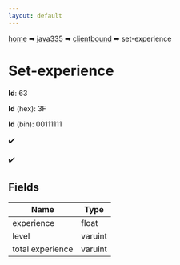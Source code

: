 ```yaml
---
layout: default
---
```


[home](/) ➡ [java335](/protocol/java335) ➡ [clientbound](/protocol/java335/clientbound) ➡ set-experience

# Set-experience

**Id**: 63

**Id** (hex): 3F

**Id** (bin): 00111111

✔️

✔️

## Fields

Name | Type
---|---
experience | float
level | varuint
total experience | varuint


